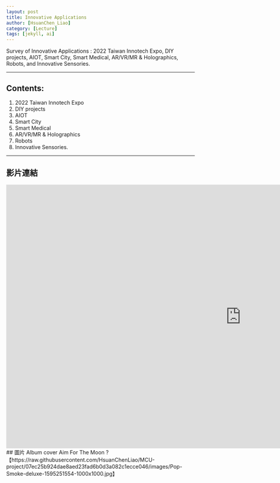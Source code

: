 ```yaml
---
layout: post
title: Innovative Applications
author: [HsuanChen_Liao]
category: [Lecture]
tags: [jekyll, ai]
---
```


Survey of Innovative Applications : 2022 Taiwan Innotech Expo, DIY projects, AIOT, Smart City, Smart Medical, AR/VR/MR & Holographics, Robots, and Innovative Sensories.

---
## Contents:
1. 2022 Taiwan Innotech Expo
2. DIY projects
3. AIOT
4. Smart City
5. Smart Medical
6. AR/VR/MR & Holographics
7. Robots
8. Innovative Sensories.

---
## 影片連結
<iframe width="1254" height="705" src="https://www.youtube.com/embed/pJ4rZxGb8AU" title="［駕直觀］M for me？BMW M340i Touring，陪你解身體的渴！｜狂人日誌" frameborder="0" allow="accelerometer; autoplay; clipboard-write; encrypted-media; gyroscope; picture-in-picture; web-share" allowfullscreen></iframe>
## 圖片 Album cover Aim For The Moon
?【https://raw.githubusercontent.com/HsuanChenLiao/MCU-project/07ec25b924dae8aed23fad6b0d3a082c1ecce046/images/Pop-Smoke-deluxe-1595251554-1000x1000.jpg】
